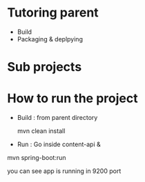 # Tutoring parent
- Build
- Packaging & deplpying

# Sub projects


# How to run the project
- Build : from parent directory

    mvn clean install

- Run : Go inside content-api &

mvn spring-boot:run

you can see app is running in 9200 port